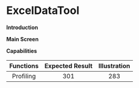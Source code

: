 # ExcelDataTool

**Introduction**

**Main Screen**

**Capabilities**

| Functions | Expected Result | Illustration |
| :---: | :---: | :---: |
| Profiling | 301 | 283 |
